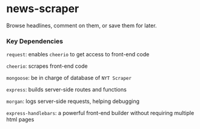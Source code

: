 # news-scraper
Browse headlines, comment on them, or save them for later.


### Key Dependencies

`request`: enables `cheerio` to get access to front-end code

`cheerio`: scrapes front-end code

`mongoose`: be in charge of database of `NYT Scraper`

`express`: builds server-side routes and functions

`morgan`: logs server-side requests, helping debugging

`express-handlebars`: a powerful front-end builder without requiring multiple html pages